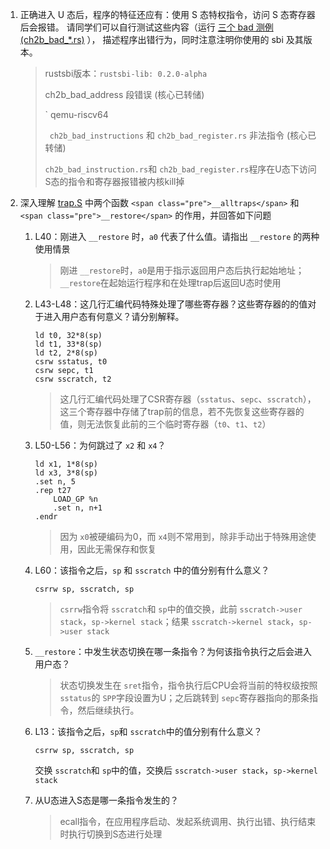 1. 正确进入 U 态后，程序的特征还应有：使用 S 态特权指令，访问 S 态寄存器后会报错。 请同学们可以自行测试这些内容（运行 [三个 bad 测例 (ch2b_bad_*.rs)](https://github.com/LearningOS/rCore-Tutorial-Test-2024S/tree/master/src/bin) ）， 描述程序出错行为，同时注意注明你使用的 sbi 及其版本。

   > rustsbi版本：`rustsbi-lib: 0.2.0-alpha`
   >
   >  ch2b_bad_address
   > 段错误 (核心已转储)
   >
   > ` qemu-riscv64 
   >
   > ` ch2b_bad_instructions` 和 `ch2b_bad_register.rs`
   > 非法指令 (核心已转储)
   >
   > 
   >
   > `ch2b_bad_instruction.rs`和 `ch2b_bad_register.rs`程序在U态下访问S态的指令和寄存器报错被内核kill掉
   >
   > 

   

   

2. 深入理解 [trap.S](https://github.com/LearningOS/rCore-Tutorial-Code-2024S/blob/ch3/os/src/trap/trap.S) 中两个函数 `<span class="pre">__alltraps</span>` 和 `<span class="pre">__restore</span>` 的作用，并回答如下问题

   1. L40：刚进入 `__restore` 时，`a0` 代表了什么值。请指出 `__restore` 的两种使用情景

      > 刚进 `__restore`时，`a0`是用于指示返回用户态后执行起始地址；`__restore`在起始运行程序和在处理trap后返回U态时使用

   2. L43-L48：这几行汇编代码特殊处理了哪些寄存器？这些寄存器的的值对于进入用户态有何意义？请分别解释。

      ```
      ld t0, 32*8(sp)
      ld t1, 33*8(sp)
      ld t2, 2*8(sp)
      csrw sstatus, t0
      csrw sepc, t1
      csrw sscratch, t2
      ```

      

      > 这几行汇编代码处理了CSR寄存器（`sstatus`、`sepc`、`sscratch`），这三个寄存器中存储了trap前的信息，若不先恢复这些寄存器的值，则无法恢复此前的三个临时寄存器（`t0`、`t1`、`t2`）

   3. L50-L56：为何跳过了 `x2` 和 `x4`？

      ```
      ld x1, 1*8(sp)
      ld x3, 3*8(sp)
      .set n, 5
      .rep t27
          LOAD_GP %n
          .set n, n+1
      .endr
      ```

      

      > 因为 `x0`被硬编码为0，而 `x4`则不常用到，除非手动出于特殊用途使用，因此无需保存和恢复

   4. L60：该指令之后，`sp` 和 `sscratch` 中的值分别有什么意义？

      ```
      csrrw sp, sscratch, sp
      ```

      

      > `csrrw`指令将 `sscratch`和 `sp`中的值交换，此前 `sscratch->user stack`，`sp->kernel stack`；结果 `sscratch->kernel stack`，`sp->user stack`

   5. `__restore`：中发生状态切换在哪一条指令？为何该指令执行之后会进入用户态？

      > 状态切换发生在 `sret`指令，指令执行后CPU会将当前的特权级按照 `sstatus`的 `SPP`字段设置为U；之后跳转到 `sepc`寄存器指向的那条指令，然后继续执行。

   6. L13：该指令之后，`sp`和 `sscratch`中的值分别有什么意义？

      ```
      csrrw sp, sscratch, sp
      ```

      

      交换 `sscratch`和 `sp`中的值，交换后 `sscratch->user stack`，`sp->kernel stack`

   7. 从U态进入S态是哪一条指令发生的？

      > ecall指令，在应用程序启动、发起系统调用、执行出错、执行结束时执行切换到S态进行处理